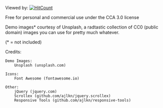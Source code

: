 Viewed by: [![HitCount](http://hits.dwyl.com/rishabhgarhewal/rishabhgarhewalgithubio.svg)](http://hits.dwyl.com/rishabhgarhewal/rishabhgarhewalgithubio)

Free for personal and commercial use under the CCA 3.0 license

Demo images* courtesy of Unsplash, a radtastic collection of CC0 (public domain) images
you can use for pretty much whatever.

(* = not included)

Credits:

	Demo Images:
		Unsplash (unsplash.com)

	Icons:
		Font Awesome (fontawesome.io)

	Other:
		jQuery (jquery.com)
		Scrollex (github.com/ajlkn/jquery.scrollex)
		Responsive Tools (github.com/ajlkn/responsive-tools)
